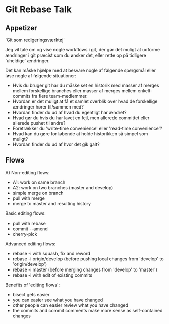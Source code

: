 ﻿Git Rebase Talk
===============

Appetizer
---------

'Git som redigeringsværktøj'

Jeg vil tale om og vise nogle workflows i git,
der gør det muligt at udforme ændringer i git præcist som du ønsker det,
eller rette op på tidligere 'uheldige' ændringer.

Det kan måske hjælpe med at besvare nogle af følgende spørgsmål eller løse nogle af følgende situationer:
- Hvis du bruger git har du måske set en historik med masser af merges mellem forskellige branches 
  eller masser af merges mellem enkelt-commits fra flere team-medlemmer.
- Hvordan er det muligt at få et samlet overblik over hvad de forskellige ændringer hører til/sammen med?
- Hvordan finder du ud af hvad du egentligt har ændret?
- Hvad gør du hvis du har lavet en fejl, men allerede committet eller allerede pushet til andre?
- Foretrækker du 'write-time convenience' eller 'read-time convenience'?
- Hvad kan du gøre for løbende at holde historikken så simpel som muligt?
- Hvordan finder du ud af hvor det gik galt?


Flows
-----

A) Non-editing flows:
- A1: work on same branch
- A2: work on two branches (master and develop)
- simple merge on branch
- pull with merge
- merge to master and resulting history

Basic editing flows:
- pull with rebase
- commit --amend
- cherry-pick <sha>

Advanced editing flows:
- rebase -i with squash, fix and reword
- rebase -i origin/develop (before pushing local changes from 'develop' to 'origin/develop')
- rebase -i master (before merging changes from 'develop' to 'master')
- rebase -i with edit of existing commits

Benefits of 'editing flows':
- bisect gets easier
- you can easier see what you have changed
- other people can easier review what you have changed
- the commits and commit comments make more sense as self-contained changes
